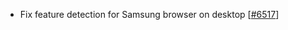  - Fix feature detection for Samsung browser on desktop [[#6517](https://github.com/plotly/plotly.js/pull/6517)]
